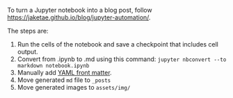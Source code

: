To turn a Jupyter notebook into a blog post, follow https://jaketae.github.io/blog/jupyter-automation/.

The steps are:

1) Run the cells of the notebook and save a checkpoint that includes cell output.
2) Convert from .ipynb to .md using this command:
   `jupyter nbconvert --to markdown notebook.ipynb`
3) Manually add [YAML front matter](https://jekyllrb.com/docs/front-matter/).
4) Move generated `md` file to `_posts`
5) Move generated images to `assets/img/`
